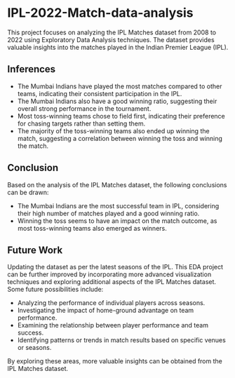 # IPL-2022-Match-data-analysis

This project focuses on analyzing the IPL Matches dataset from 2008 to 2022 using Exploratory Data Analysis techniques. The dataset provides valuable insights into the matches played in the Indian Premier League (IPL).

## Inferences

- The Mumbai Indians have played the most matches compared to other teams, indicating their consistent participation in the IPL.
- The Mumbai Indians also have a good winning ratio, suggesting their overall strong performance in the tournament.
- Most toss-winning teams chose to field first, indicating their preference for chasing targets rather than setting them.
- The majority of the toss-winning teams also ended up winning the match, suggesting a correlation between winning the toss and winning the match.

## Conclusion

Based on the analysis of the IPL Matches dataset, the following conclusions can be drawn:

- The Mumbai Indians are the most successful team in IPL, considering their high number of matches played and a good winning ratio.
- Winning the toss seems to have an impact on the match outcome, as most toss-winning teams also emerged as winners.

## Future Work

Updating the dataset as per the latest seasons of the IPL.
This EDA project can be further improved by incorporating more advanced visualization techniques and exploring additional aspects of the IPL Matches dataset. Some future possibilities include:

- Analyzing the performance of individual players across seasons.
- Investigating the impact of home-ground advantage on team performance.
- Examining the relationship between player performance and team success.
- Identifying patterns or trends in match results based on specific venues or seasons.

By exploring these areas, more valuable insights can be obtained from the IPL Matches dataset.
